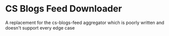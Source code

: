 # CS Blogs Feed Downloader
A replacement for the cs-blogs-feed aggregator which is poorly written and doesn't support every edge case
